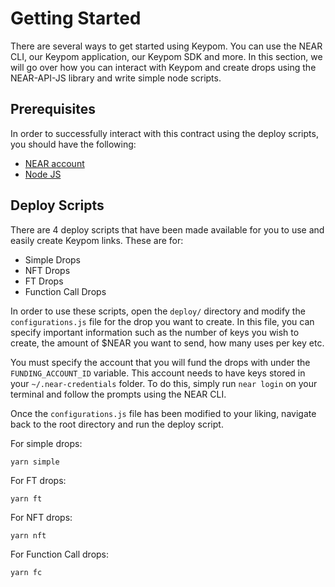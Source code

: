 # Getting Started

There are several ways to get started using Keypom. You can use the NEAR CLI, our Keypom application, our Keypom SDK and more. In this section, we will go over how you can interact with Keypom and create drops using the NEAR-API-JS library and write simple node scripts.

## Prerequisites

In order to successfully interact with this contract using the deploy scripts, you should have the following: 

- [NEAR account](https://docs.near.org/concepts/basics/account)
- [Node JS](https://docs.npmjs.com/downloading-and-installing-node-js-and-npm)

## Deploy Scripts

There are 4 deploy scripts that have been made available for you to use and easily create Keypom links. These are for:
- Simple Drops
- NFT Drops
- FT Drops
- Function Call Drops

In order to use these scripts, open the `deploy/` directory and modify the `configurations.js` file for the drop you want to create. In this file, you can specify important information such as the number of keys you wish to create, the amount of $NEAR you want to send, how many uses per key etc.

You must specify the account that you will fund the drops with under the `FUNDING_ACCOUNT_ID` variable. This account needs to have keys stored in your `~/.near-credentials` folder. To do this, simply run `near login` on your terminal and follow the prompts using the NEAR CLI.

Once the `configurations.js` file has been modified to your liking, navigate back to the
root directory and run the deploy script.

For simple drops:
```
yarn simple
```
For FT drops:
```
yarn ft
```
For NFT drops:
```
yarn nft
```
For Function Call drops:
```
yarn fc
```